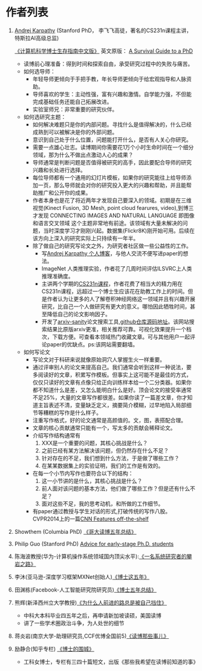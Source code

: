 # 作者列表

1. [Andrej Karpathy](https://karpathy.ai/) (Stanford PhD， 李飞飞高徒，著名的CS231n课程主讲，特斯拉AI高级总监) 

    [《计算机科学博士生存指南中文版》](https://mp.weixin.qq.com/s/-QQD5LlfsCa_awz1kVIT6A) 
    英文原版： [A Survival Guide to a PhD](https://karpathy.github.io/2016/09/07/phd/)

   - 读博前心理准备：得到时间和探索自由，承受研究过程中的失败与痛苦。
   - 如何选导师：
     - 年轻导师更倾向于手把手教，年长导师更倾向于给宏观指导和人脉资助。
     - 导师喜欢的学生：主动性强，富有兴趣和激情。自学能力强，不但能完成基础任务还能自己拓展改进。
     - 实验室师兄：非常重要的研究伙伴。
   - 如何选研究主题：
     - 如何解决难题只是你的内部问题。寻找什么是值得解决的，什么已经成熟到可以被解决是你的外部问题。
     - 意识到自己处于什么位置，问题能打开什么，是否有人关心你研究。
     - 需要一点雄心壮志。读博期间你需要花1万个小时生命时间在一个细分领域，那为什么不做出点激动人心的成果？
     - 导师通常是判断问题是否值得被研究的高手，因此要配合导师的研究兴趣和长处进行选择。
     - 每位导师都有一个通用的幻灯片模板，如果你的研究能往上给导师添加一页，那么导师就会对你的研究投入更大的兴趣和帮助，并且能帮助推广和公开你的成果。
     - 作者本身也是花了将近两年才发现自己要深入的领域。初期是在三维视觉(Kinect Fusion, 3D Mesh, point cloud fearures, video),到博三才发现 CONNECTING IMAGES AND NATURAL LANGUAGE 即图像和语言交叉领域 这个主题非常地有前途。该领域有大量未解决的问题，当时深度学习才刚刚兴起。数据集(Flickr8K)刚开始可用。后续在该方向上深入的研究实际上只持续有一年半。
     - 除了做自己的研究写论文之外，为研究者社区做一些公益性的工作。
       - 写[Andrej Karpathy 个人博客](https://karpathy.github.io/)，与他人交流不便写进paper的想法。
       - ImageNet 人类推理实验，作者花了几周时间评估ILSVRC上人类推理准确度。
       - 主讲两个学期的[CS231n课程](http://cs231n.stanford.edu/)，作者花费了相当大的精力用在CS231n课程，远超过一个博士生应该花在助教工作上的时间。但是作者认为让更多的人了解卷积神经网络这一领域并且有兴趣开展研究，比自己一个人做研究有更大的意义。哪怕因此牺牲时间，甚至降低自己的论文影响因子。
       - 开发了[arxiv-sanity](http://www.arxiv-sanity.com/)论文搜索工具,[github仓库源码地址](https://github.com/karpathy/arxiv-sanity-preserver)。该网站搜索结果比原版arxiv更准，相关推荐可靠。可视化效果提升一个档次，下载方便。可查看本领域热门收藏文章。可与其他用户一起评论paper的优缺点。ps:该网站需要翻墙。
    - 如何写论文
      - 写论文对于科研来说就像原始洞穴人掌握生火一样重要。
      - 通过评审别人的论文来提高自己。我们通常会听到这样一种说法，要多阅读好的文章，积累写作模板。但事实上这可能不是最佳的方式，仅仅只读好的文章有点像只给正向训练样本给一个二分类器。如果你都不知道什么是差，又怎么能明白什么是好。顶会论文的接受率通常不足25%，大量的文章写作都很差。如果你读了一篇差文章，你才知道主旨表述不清，变量缺乏定义，摘要简介模糊，过早地陷入局部细节等糟糕的写作是什么样子。
      - 注重写作格式，好的论文通常是高颜值的。文，图，表搭配合理。
      - 文章的核心贡献通常只能有一个，写太多的贡献会稀释论文。
      - 介绍写作结构通常有
        1. XXX是一个重要的问题，其核心挑战是什么？
        2. 之前已经有某方法解决该问题，但仍然存在什么不足？
        3. 针对存在的不足，我们想到什么方法，于是做了哪些工作？
        4. 在某某数据集上的实验证明，我们的工作是有效的。
      - 在每一个小节内写作也要符合以下的结构：
        1. 这一小节讲的是什么，其核心挑战是什么？
        2. 前人面对该问题的基本方法，他们做了哪些工作？但是还有什么不足？
        3. 面对这些不足，我的思考动机，和所做的工作细节。
      - 有paper通过教授与学生对话的形式,打破传统的写作八股。CVPR2014上的一篇[CNN Features off-the-shelf](https://arxiv.org/abs/1403.6382)


2. Showthem (Columbia PhD) [《哥大读博五年总结》](https://zhuanlan.zhihu.com/p/336801134)

3. Philip Guo (Stanford PhD) [Advice for early-stage Ph.D. students](https://pg.ucsd.edu/early-stage-PhD-advice.htm)

4. 陈海波教授(华为-计算机操作系统领域国内顶尖水平):[《一名系统研究者的攀岩之路》](http://prof.ict.ac.cn/lugang/readings/%E4%B8%80%E5%90%8D%E7%B3%BB%E7%BB%9F%E7%A0%94%E7%A9%B6%E8%80%85%E7%9A%84%E6%94%80%E7%99%BB%E4%B9%8B%E8%B7%AF.pdf)

5. 李沐(亚马逊-深度学习框架MXNet创始人)[《博士这五年》](https://zhuanlan.zhihu.com/p/25099638)

6. 田渊栋(Facebook-人工智能研究院研究员)[《博士五年总结》](http://yuandong-tian.com/five_year_summary_of_PhD.pdf)

7. 熊辉(新泽西州立大学教授)[《为什么人前进的路总是被自己挡住》](https://www.evernote.com/shard/s150/client/snv?noteGuid=3de79ff0-5778-417c-9bcb-6c0111a26694&noteKey=29958003bb71992667ce3f42fd4ca875&sn=https%3A%2F%2Fwww.evernote.com%2Fshard%2Fs150%2Fsh%2F3de79ff0-5778-417c-9bcb-6c0111a26694%2F29958003bb71992667ce3f42fd4ca875&title=%25E4%25B8%25BA%25E4%25BB%2580%25E4%25B9%2588%25E4%25BA%25BA%25E5%2589%258D%25E8%25BF%259B%25E7%259A%2584%25E8%25B7%25AF%25E6%2580%25BB%25E6%2598%25AF%25E8%25A2%25AB%25E8%2587%25AA%25E5%25B7%25B1%25E6%258C%25A1%25E4%25BD%258F)
   
    - 中科大本科毕业四五年之后，再申请新加坡读硕，美国读博
    - 讲了一些学术圈政治斗争，为人处世的细节

8.  蒋炎岩(南京大学-助理研究员,CCF优博全国前5)[《读博那些事儿》](https://zhuanlan.zhihu.com/p/82579410)
   
9.  励静合(知乎专栏) [《博士的围城》](https://www.zhihu.com/column/boshideweicheng)
    - 工科女博士，专栏有三四十篇短文，出版《那些我希望在读博前知道的事》